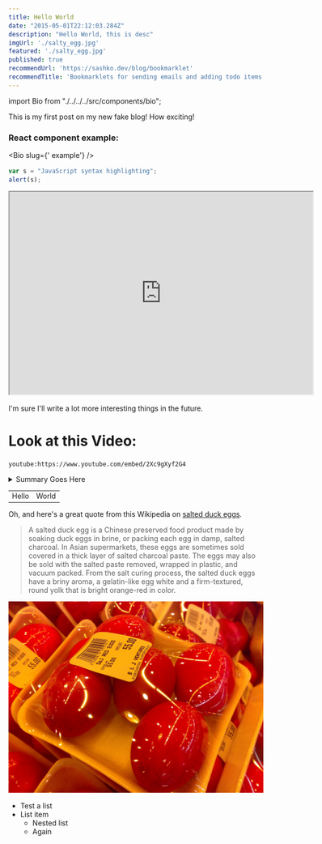 ```yaml
---
title: Hello World
date: "2015-05-01T22:12:03.284Z"
description: "Hello World, this is desc"
imgUrl: './salty_egg.jpg'
featured: './salty_egg.jpg'
published: true
recommendUrl: 'https://sashko.dev/blog/bookmarklet'
recommendTitle: 'Bookmarklets for sending emails and adding todo items'
---
```

import Bio from "./../../../src/components/bio";

This is my first post on my new fake blog! How exciting!

### React component example:
<Bio slug={' example'} />

```javascript
var s = "JavaScript syntax highlighting";
alert(s);
```

<iframe src="https://www.example.com/" width="600" height="400"></iframe>

I'm sure I'll write a lot more interesting things in the future.

# Look at this Video:

`youtube:https://www.youtube.com/embed/2Xc9gXyf2G4`


<details>
  <summary>Summary Goes Here</summary>
  ...this is hidden, collapsable content...
</details>


<table>
  <tr><td>Hello</td><td>World</td></tr>
</table>


Oh, and here's a great quote from this Wikipedia on
[salted duck eggs](https://en.wikipedia.org/wiki/Salted_duck_egg).

> A salted duck egg is a Chinese preserved food product made by soaking duck
> eggs in brine, or packing each egg in damp, salted charcoal. In Asian
> supermarkets, these eggs are sometimes sold covered in a thick layer of salted
> charcoal paste. The eggs may also be sold with the salted paste removed,
> wrapped in plastic, and vacuum packed. From the salt curing process, the
> salted duck eggs have a briny aroma, a gelatin-like egg white and a
> firm-textured, round yolk that is bright orange-red in color.

![Chinese Salty Egg](./salty_egg.jpg)


- Test a list
- List item
    - Nested list
    - Again